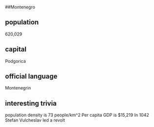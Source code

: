 ##Montenegro
## population
620,029

## capital
Podgorica
 
## official language
Montenegrin

## interesting trivia
population density is 73 people/km^2
Per capita GDP is $15,219
In 1042 Stefan Vulcheslav led a revolt

